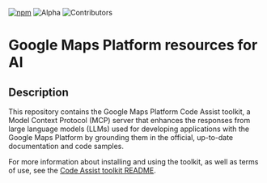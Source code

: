 [![npm](https://img.shields.io/npm/v/@googlemaps/code-assist-mcp)][npm-pkg]
![Alpha](https://img.shields.io/badge/release-alpha-orange)
![Contributors](https://img.shields.io/github/contributors/googlemaps/platform-ai?color=green)

# Google Maps Platform resources for AI

## **Description**

This repository contains the Google Maps Platform Code Assist toolkit, a Model Context Protocol (MCP) server that enhances the responses from large language models (LLMs) used for developing applications with the Google Maps Platform by grounding them in the official, up-to-date documentation and code samples.

For more information about installing and using the toolkit, as well as terms of use, see the [Code Assist toolkit README](packages/code-assist/README.md).

<!--repo-specific anchor links-->
[npm-pkg]: <https://npmjs.com/package/@googlemaps/code-assist-mcp>
